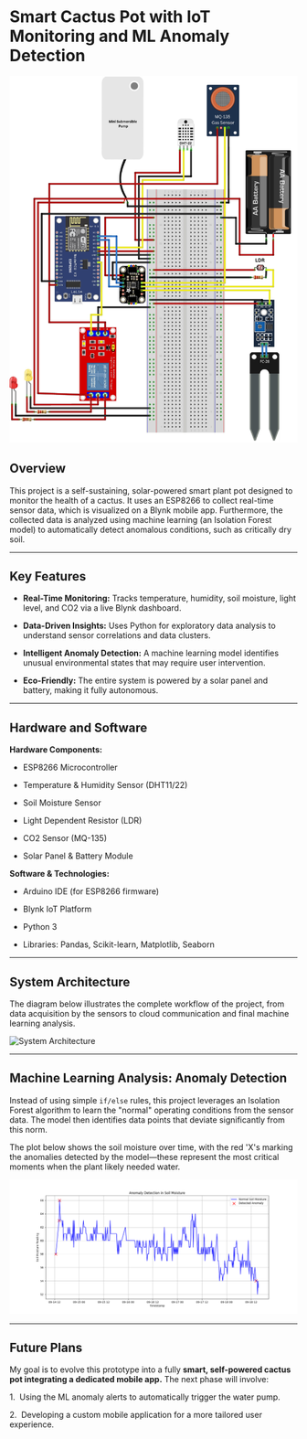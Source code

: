 # Smart Cactus Pot with IoT Monitoring and ML Anomaly Detection



![Project Hardware](Smart-Cactus-Pot-ML/project_images/project_hardware.jpg)



## Overview



This project is a self-sustaining, solar-powered smart plant pot designed to monitor the health of a cactus. It uses an ESP8266 to collect real-time sensor data, which is visualized on a Blynk mobile app. Furthermore, the collected data is analyzed using machine learning (an Isolation Forest model) to automatically detect anomalous conditions, such as critically dry soil.



---



## Key Features



- **Real-Time Monitoring:** Tracks temperature, humidity, soil moisture, light level, and CO2 via a live Blynk dashboard.

- **Data-Driven Insights:** Uses Python for exploratory data analysis to understand sensor correlations and data clusters.

- **Intelligent Anomaly Detection:** A machine learning model identifies unusual environmental states that may require user intervention.

- **Eco-Friendly:** The entire system is powered by a solar panel and battery, making it fully autonomous.



---



## Hardware and Software



**Hardware Components:**

- ESP8266 Microcontroller

- Temperature & Humidity Sensor (DHT11/22)

- Soil Moisture Sensor

- Light Dependent Resistor (LDR)

- CO2 Sensor (MQ-135)

- Solar Panel & Battery Module



**Software & Technologies:**

- Arduino IDE (for ESP8266 firmware)

- Blynk IoT Platform

- Python 3

- Libraries: Pandas, Scikit-learn, Matplotlib, Seaborn



---



## System Architecture



The diagram below illustrates the complete workflow of the project, from data acquisition by the sensors to cloud communication and final machine learning analysis.



![System Architecture](project_images/system_architecture.png)



---



## Machine Learning Analysis: Anomaly Detection



Instead of using simple `if/else` rules, this project leverages an Isolation Forest algorithm to learn the "normal" operating conditions from the sensor data. The model then identifies data points that deviate significantly from this norm.



The plot below shows the soil moisture over time, with the red 'X's marking the anomalies detected by the model—these represent the most critical moments when the plant likely needed water.



![Anomaly Detection Plot](Smart-Cactus-Pot-ML/project_images/anomaly_detection.png)



---



## Future Plans



My goal is to evolve this prototype into a fully **smart, self-powered cactus pot integrating a dedicated mobile app.** The next phase will involve:

1.  Using the ML anomaly alerts to automatically trigger the water pump.

2.  Developing a custom mobile application for a more tailored user experience.
